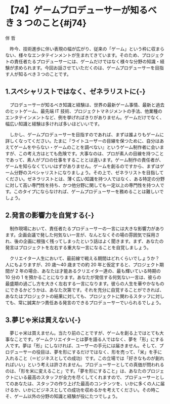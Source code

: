# 【74】ゲームプロデューサーが知るべき 3 つのこと{#j74}

<div class="author">伴 哲</div>

　昨今、技術進歩に伴い表現の幅が広がり、従来の「ゲーム」という枠に収まらない、様々なエンタテインメントが生まれてきています。そのため、プロジェクトの責任者たるプロデューサーには、ゲームだけではなく様々な分野の知識・経験が求められます。今回お話させていただくのは、ゲームプロデューサーを目指す人が知るべき３つのことです。

## 1.スペシャリストではなく、ゼネラリストに{-}

　プロデューサーが知るべき知識と経験は、世界の最新ゲーム事情、最新と過去のヒットゲーム、最先端 IT 技術、プロジェクトマネジメントの手法、他業種のエンタテインメントなど、例を挙げればきりがありません。ゲームだけでなく、幅広い知識と経験は多ければ多いほどいいです。

　しかし、ゲームプロデューサーを目指すのであれば、まずは誰よりもゲームに詳しくなってください。たまに『ライトユーザーの目線を保つために、自分はあえてゲームをやらない・ゲームのことを調べない』というゲーム制作者に会いますが、この考え方はとても危険です。大事なのは、プロが素人の目線を持つことであって、素人がプロの仕事をすることとは違います。ゲーム制作の責任者が、ゲームを知らなくていいはずがありません。ゲームを創るのですから、まずはゲーム分野のスペシャリストになりましょう。その上で、ゼネラリストを目指してください。ゼネラリストとは、薄く広い知識を持つ人ではなく、ある特定の分野に対して高い専門性を持ち、かつ他分野に関しても一定以上の専門性を持つ人です。このタイプにならなければ、ゲームプロデューサーを務めることは難しいでしょう。

## 2.発言の影響力を自覚する{-}

　制作現場において、責任者たるプロデューサーの一言には大きな影響力があります。企画会議で発した何気ない一言が、なんとなくその場の雰囲気で採用され、後の企画に根強く残ってしまったという話はよく聞きます。まず、あなたの発言はプロジェクトを左右する重大な一言になることを自覚しましょう。

　クリエイター人生において、最前線で戦える期間はどれくらいでしょうか？ 人にもよりますが、20 歳～40 歳までの約 20 年と仮定すると、プロジェクト期間が 2 年の場合、あなたは才能あるクリエイター達の、最も輝いている時期の 10 分の 1 を預かることになります。あなたが発信する何気ない一言は、彼らの最盛期の過ごし方を大きく左右する一言になります。彼らの人生を華やかなものにできるかどうかは、あなた次第です。それを充分に自覚することができれば、あなたはプロジェクトの結果に対しても、プロジェクトに関わるスタッフに対しても、常に誠実かつ責任ある発言のできるプロデューサーでいられるでしょう。

## 3.夢じゃ米は買えない{-}

　夢じゃ米は買えません。当たり前のことですが、ゲームを創る上ではとても大事なことです。ゲームクリエイターとは夢を語る人ではなく、夢を「形」にする人です。夢は「形」にしなければ、ユーザーの手元には届きません。そして、プロデューサーの役目は、夢を形にするだけではなく、形を売って、「米」を手に入れること（＝ビジネスとしての成功）です。この立場では「好きなものが創れればいい」という考えは許されません。プロデューサーとしての真価が問われるのは、「形を米に変えること」です。「夢を形にすること」は、あなたのプロジェクトにいる最高のスタッフが全力を尽くしてくれますので、プロデューサーとしてのあなたは、スタッフの作り上げた最高のコンテンツを、いかに多くの人に届けるか、いかにビジネスとしての成功を収めるかを考えてください。その時こそ、ゲーム以外の分野の知識と経験が役にたつでしょう。
